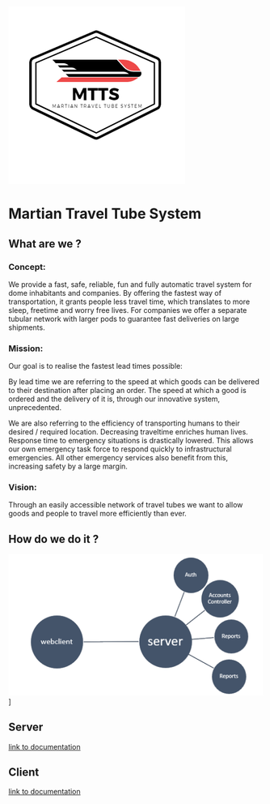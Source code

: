 ![logo](img/MTTS.png)

# Martian Travel Tube System

## What are we ?

### Concept:

We provide a fast, safe, reliable, fun and fully automatic travel system for dome inhabitants and companies. By offering the fastest way of transportation, it grants people less travel time, which translates to more sleep, freetime and worry free lives. For companies we offer a separate tubular network with larger pods to guarantee fast deliveries on large shipments. 

### Mission:
Our goal is to realise the fastest lead times possible:

By lead time we are referring to the speed at which goods can be delivered to their destination after placing an order. The speed at which a good is ordered and the delivery of it is, through our innovative system, unprecedented.

We are also referring to the efficiency of transporting humans to their desired / required location. Decreasing traveltime enriches human lives. Response time to emergency situations is drastically lowered. This allows our own emergency task force to respond quickly to infrastructural emergencies. All other emergency services also benefit from this, increasing safety by a large margin.

### Vision:
Through an easily accessible network of travel tubes we want to 
allow goods and people to travel more efficiently than ever.


## How do we do it ?

![diagram](img/diagram%20mtts.png)]

## Server


[link to documentation](https://git.ti.howest.be/TI/2020-2021/s3/project-ii/projects/groep-15/server)

## Client

[link to documentation](https://git.ti.howest.be/TI/2020-2021/s3/project-ii/projects/groep-15/client)